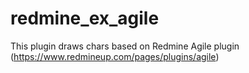 # redmine_ex_agile

This plugin draws chars based on Redmine Agile plugin (https://www.redmineup.com/pages/plugins/agile)
